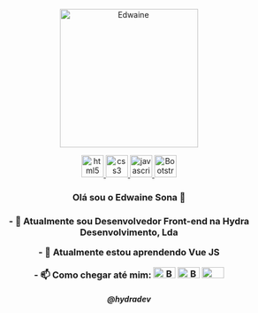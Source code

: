 <p align="center">
    <img class="img-rounded img-circle" src="https://github.com/Edwaine-Sona/Edwaine-Sona/assets/141029980/a5bfbcf8-8fcf-4a9e-9c76-d5676531cc4a" alt="Edwaine" width="250px"/>
   </p>

  <p align="center">
   <a href="https://developer.mozilla.org/pt-BR/docs/Web/HTML">
      <img src="https://cdn.jsdelivr.net/gh/devicons/devicon/icons/html5/html5-plain.svg" alt="html5" width="40" height="40"/>
   </a>
   <a href="https://developer.mozilla.org/pt-BR/docs/Web/CSS">
      <img src="https://cdn.jsdelivr.net/gh/devicons/devicon/icons/css3/css3-plain.svg" alt="css3" width="40" height="40"/>
   </a>
   <a href="https://developer.mozilla.org/en-US/docs/Web/JavaScript">
      <img src="https://cdn.jsdelivr.net/gh/devicons/devicon/icons/javascript/javascript-original.svg" alt="javascript" width="40" height="40"/>
   </a>
  <a href="#">
      <img src="https://www.svgrepo.com/show/353498/bootstrap.svg" alt="Bootstrap" width="40" height="40"/>
   </a>
</p>

<h3 align="center" size="15">Olá sou o Edwaine Sona 👋<h3>
<p align="center"> - 🔭 Atualmente sou Desenvolvedor Front-end na Hydra Desenvolvimento, Lda</p>
<p align="center"> - 🌱 Atualmente estou aprendendo Vue JS</p>
<p align="center"> - 📫 Como chegar até mim: <img src="https://www.svgrepo.com/show/444567/social-facebook.svg" alt="Bootstrap" width="40" height="20"/> <img src="https://www.svgrepo.com/show/444570/social-instagram.svg" alt="Bootstrap" width="40" height="20"/> <img src="https://www.svgrepo.com/show/512317/github-142.svg" width="40" height="20"/></p>

<h5 align="center">@hydradev</h5>

